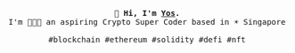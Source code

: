 <p align="center">
  <br>
  <br>
  <br>
  <samp><strong>👋 Hi, I'm <a href="https://yos.io">Yos</a>.</strong> <br> I'm 👨🏻‍💻 an aspiring Crypto Super Coder based in ☀️ Singapore
<br><br>#blockchain #ethereum #solidity #defi #nft</samp>
  <br>
  <br>
  <br>
</p>
